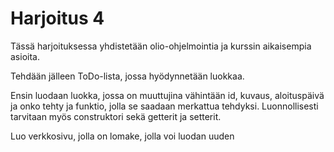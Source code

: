# Harjoitus 4

Tässä harjoituksessa yhdistetään olio-ohjelmointia ja kurssin aikaisempia asioita.

Tehdään jälleen ToDo-lista, jossa hyödynnetään luokkaa.

Ensin luodaan luokka, jossa on muuttujina vähintään id, kuvaus, aloituspäivä ja onko tehty ja funktio, jolla se saadaan merkattua tehdyksi. Luonnollisesti tarvitaan myös construktori sekä getterit ja setterit.

Luo verkkosivu, jolla on lomake, jolla voi luodan uuden 